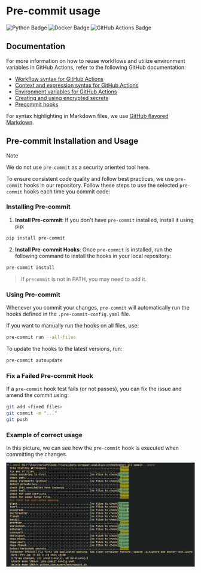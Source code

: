 # Pre-commit usage

![Python Badge](https://img.shields.io/badge/Python-3776AB?style=for-the-badge&logo=python&logoColor=white)
![Docker Badge](https://img.shields.io/badge/Docker-2496ED?style=for-the-badge&logo=docker&logoColor=white)
![GitHub Actions Badge](https://img.shields.io/badge/GitHub_Actions-2088FF?style=for-the-badge&logo=github-actions&logoColor=white)

## Documentation

For more information on how to reuse workflows and utilize environment variables in GitHub Actions, refer to the following GitHub documentation:

- [Workflow syntax for GitHub Actions](https://docs.github.com/en/actions/reference/workflow-syntax-for-github-actions)
- [Context and expression syntax for GitHub Actions](https://docs.github.com/en/actions/reference/context-and-expression-syntax-for-github-actions)
- [Environment variables for GitHub Actions](https://docs.github.com/en/actions/configuring-and-managing-workflows/using-environment-variables)
- [Creating and using encrypted secrets](https://docs.github.com/en/actions/configuring-and-managing-workflows/creating-and-storing-encrypted-secrets)
- [Precommit hooks](https://pre-commit.com/)

For syntax highlighting in Markdown files, we use [GitHub flavored Markdown](https://docs.github.com/es/get-started/writing-on-github/getting-started-with-writing-and-formatting-on-github/basic-writing-and-formatting-syntax).

## Pre-commit Installation and Usage

> [!NOTE]
> We do not use `pre-commit` as a security oriented tool here.

To ensure consistent code quality and follow best practices, we use `pre-commit` hooks in our repository. Follow these steps to use the selected `pre-commit` hooks each time you commit code:

### Installing Pre-commit

1. **Install Pre-commit**: If you don't have `pre-commit` installed, install it using pip:

```bash
pip install pre-commit
```

2. **Install Pre-commit Hooks**: Once `pre-commit` is installed, run the following command to install the hooks in your local repository:

```bash
pre-commit install
```

> If `precommit` is not in PATH, you may need to add it.

### Using Pre-commit

Whenever you commit your changes, `pre-commit` will automatically run the hooks defined in the `.pre-commit-config.yaml` file.

If you want to manually run the hooks on all files, use:

```bash
pre-commit run --all-files
```

To update the hooks to the latest versions, run:

```bash
pre-commit autoupdate
```

### Fix a Failed Pre-commit Hook

If a `pre-commit` hook test fails (or not passes), you can fix the issue and amend the commit using:

```bash
git add <fixed files>
git commit -m "..."
git push
```

### Example of correct usage

In this picture, we can see how the `pre-commit` hook is executed when committing the changes.

![pre-commit](./pre-commit-example.png)
